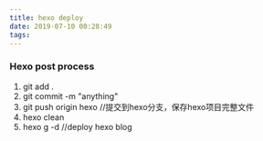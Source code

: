 ```yaml
---
title: hexo deploy
date: 2019-07-10 00:28:49
tags:
---
```


### Hexo post process

1. git add .
2. git commit -m "anything"
3. git push origin hexo //提交到hexo分支，保存hexo项目完整文件
4. hexo clean
5. hexo g -d //deploy hexo blog